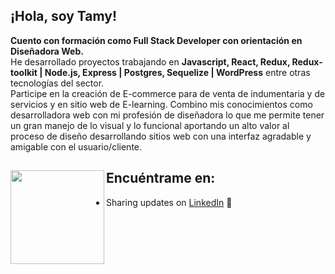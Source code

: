 <h2>¡Hola, soy Tamy!</h2>

<p><b>Cuento con formación como Full Stack Developer con orientación en Diseñadora Web. </b><br>
He desarrollado proyectos trabajando en <b>Javascript, React, Redux, Redux-toolkit | Node.js, Express | Postgres, Sequelize | WordPress</b> entre otras tecnologías del sector. <br>
Participe en la creación de E-commerce para de venta de indumentaria y de servicios y en sitio web de E-learning. 
Combino mis conocimientos como desarrolladora web con mi profesión de diseñadora lo que me permite tener un gran manejo de lo visual y lo funcional aportando un alto valor al proceso de diseño desarrollando sitios web con una interfaz agradable y amigable con el usuario/cliente.</p>


## Encuéntrame en: <a href="https://github.com/tamarab9"><img align="left" width="150" height="150" src="https://raw.githubusercontent.com/tamarab9/tamarab9/main/clipart382410.png"></a>
- Sharing updates on <a href="https://www.linkedin.com/in/tamara-berim">LinkedIn</a> 💼

